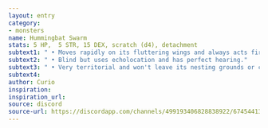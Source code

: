 ```yaml
---
layout: entry
category:
- monsters 
name: Hummingbat Swarm
stats: 5 HP,  5 STR, 15 DEX, scratch (d4), detachment
subtext1: " • Moves rapidly on its fluttering wings and always acts first."
subtext2: " • Blind but uses echolocation and has perfect hearing."
subtext3: " • Very territorial and won't leave its nesting grounds or chase unless provoked but shriek loudly to fend off."
subtext4: 
author: Curio
inspiration: 
inspiration_url: 
source: discord
source-url: https://discordapp.com/channels/499193406828838922/674544134798966806/700630310806749234
---
```

